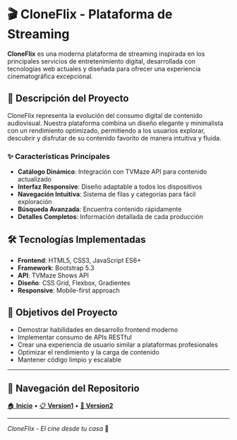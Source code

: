 # 🎬 CloneFlix - Plataforma de Streaming

**CloneFlix** es una moderna plataforma de streaming inspirada en los principales servicios de entretenimiento digital, desarrollada con tecnologías web actuales y diseñada para ofrecer una experiencia cinematográfica excepcional.

## 🚀 Descripción del Proyecto

CloneFlix representa la evolución del consumo digital de contenido audiovisual. Nuestra plataforma combina un diseño elegante y minimalista con un rendimiento optimizado, permitiendo a los usuarios explorar, descubrir y disfrutar de su contenido favorito de manera intuitiva y fluida.

### ✨ Características Principales

- **Catálogo Dinámico**: Integración con TVMaze API para contenido actualizado
- **Interfaz Responsive**: Diseño adaptable a todos los dispositivos
- **Navegación Intuitiva**: Sistema de filas y categorías para fácil exploración
- **Búsqueda Avanzada**: Encuentra contenido rápidamente
- **Detalles Completos**: Información detallada de cada producción

## 🛠️ Tecnologías Implementadas

- **Frontend**: HTML5, CSS3, JavaScript ES6+
- **Framework**: Bootstrap 5.3
- **API**: TVMaze Shows API
- **Diseño**: CSS Grid, Flexbox, Gradientes
- **Responsive**: Mobile-first approach

## 🎯 Objetivos del Proyecto

- Demostrar habilidades en desarrollo frontend moderno
- Implementar consumo de APIs RESTful
- Crear una experiencia de usuario similar a plataformas profesionales
- Optimizar el rendimiento y la carga de contenido
- Mantener código limpio y escalable

---

## 📁 Navegación del Repositorio

[🏠 **Inicio**](./README.md) • [📋 **Version1**](./version1.md/) • [🚀 **Version2**](./version2.md/) 

---

*CloneFlix - El cine desde tu casa* 🍿
